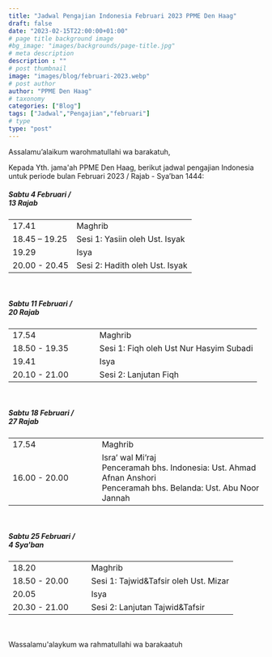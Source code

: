 ```yaml
---
title: "Jadwal Pengajian Indonesia Februari 2023 PPME Den Haag"
draft: false
date: "2023-02-15T22:00:00+01:00"
# page title background image
#bg_image: "images/backgrounds/page-title.jpg"
# meta description
description : ""
# post thumbnail
image: "images/blog/februari-2023.webp"
# post author
author: "PPME Den Haag"
# taxonomy
categories: ["Blog"]
tags: ["Jadwal","Pengajian","februari"]
# type
type: "post"
---
```


Assalamu’alaikum warohmatullahi wa barakatuh,

Kepada Yth. jama'ah PPME Den Haag, berikut jadwal pengajian Indonesia untuk periode bulan Februari 2023 / Rajab - Sya’ban 1444:

##### Sabtu 4 Februari /<br/> 13 Rajab
<table style="width:100%">
<tr><td style="width:35%;margin:0;">17.41</td><td style="width:65%;margin:0;">Maghrib</td></tr>
<tr><td style="width:35%;margin:0;">18.45 – 19.25</td><td style="width:65%;margin:0;">Sesi 1: Yasiin oleh Ust. Isyak</td></tr>
<tr><td style="width:35%;margin:0;">19.29</td><td style="width:65%;margin:0;">Isya</td></tr>
<tr><td style="width:35%;margin:0;">20.00 - 20.45</td><td style="width:65%;margin:0;">Sesi 2: Hadith oleh Ust. Isyak </td></tr>
</table>
<br/>




##### Sabtu 11 Februari /<br/> 20 Rajab
<table style="width:100%">
<tr><td style="width:35%;margin:0;">17.54</td><td style="width:65%;margin:0;">Maghrib</td></tr>
<tr><td style="width:35%;margin:0;">18.50 - 19.35</td><td style="width:65%;margin:0;">Sesi 1: Fiqh oleh Ust Nur Hasyim Subadi</td></tr>
<tr><td style="width:35%;margin:0;">19.41</td><td style="width:65%;margin:0;">Isya</td></tr>
<tr><td style="width:35%;margin:0;">20.10 - 21.00</td><td style="width:65%;margin:0;">Sesi 2: Lanjutan Fiqh </td></tr>
</table>
<br/>


##### Sabtu 18 Februari /<br/> 27 Rajab
<table style="width:100%">
<tr><td style="width:35%;margin:0;">17.54</td><td style="width:65%;margin:0;">Maghrib</td></tr>
<tr><td style="width:35%;margin:0;">16.00 - 20.00</td><td style="width:65%;margin:0;">Isra’ wal Mi’raj<br/>Penceramah bhs. Indonesia: Ust. Ahmad Afnan Anshori<br/>Penceramah bhs. Belanda: Ust. Abu Noor Jannah</td></tr>
</table>
<br/>

##### Sabtu 25 Februari /<br/> 4 Sya'ban
<table style="width:100%">
<tr><td style="width:35%;margin:0;">18.20</td><td style="width:65%;margin:0;">Maghrib</td></tr>
<tr><td style="width:35%;margin:0;">18.50 - 20.00</td><td style="width:65%;margin:0;">Sesi 1: Tajwid&Tafsir oleh Ust. Mizar 
</td></tr>
<tr><td style="width:35%;margin:0;">20.05</td><td style="width:65%;margin:0;">Isya</td></tr>
<tr><td style="width:35%;margin:0;">20.30 - 21.00</td><td style="width:65%;margin:0;">Sesi 2: Lanjutan Tajwid&Tafsir </td></tr>
</table>
<br/>



<br/>
Wassalamu'alaykum wa rahmatullahi wa barakaatuh
